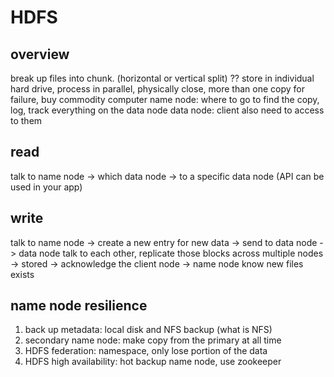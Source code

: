 # HDFS
## overview
break up files into chunk. (horizontal or vertical split) ??
store in individual hard drive, 
process in parallel, 
physically close,
more than one copy for failure,
buy commodity computer
name node: where to go to find the copy, log, track everything on the data node 
data node: client also need to access to them
## read
talk to name node -> which data node -> to a specific data node (API can be used in your app)
## write
talk to name node -> create a new entry for new data -> send to data node -> data node talk to each other, replicate those blocks across multiple nodes -> stored -> acknowledge the client node -> name node know new files exists
## name node resilience
1. back up metadata: local disk and NFS backup (what is NFS)
2. secondary name node: make copy from the primary at all time
3. HDFS federation: namespace, only lose portion of the data
4. HDFS high availability: hot backup name node, use zookeeper


